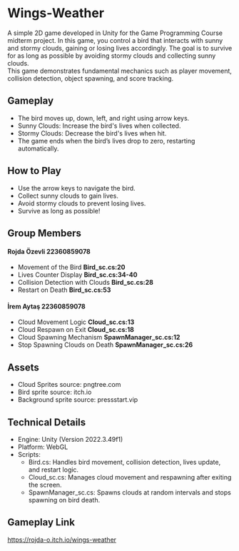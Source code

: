 # Wings-Weather
A simple 2D game developed in Unity for the Game Programming Course midterm project. In this game, you control a bird that interacts with sunny and stormy clouds, gaining or losing lives accordingly. The goal is to survive for as long as possible by avoiding stormy clouds and collecting sunny clouds. <br>
This game demonstrates fundamental mechanics such as player movement, collision detection, object spawning, and score tracking.
<br>
## Gameplay
- The bird moves up, down, left, and right using arrow keys.
- Sunny Clouds: Increase the bird's lives when collected.
- Stormy Clouds: Decrease the bird's lives when hit.
- The game ends when the bird’s lives drop to zero, restarting automatically.

## How to Play
- Use the arrow keys to navigate the bird.
- Collect sunny clouds to gain lives.
- Avoid stormy clouds to prevent losing lives.
- Survive as long as possible!

## Group Members
<h4>Rojda Özevli 22360859078</h4>

- Movement of the Bird   **Bird_sc.cs:20**
- Lives Counter Display  **Bird_sc.cs:34-40**
- Collision Detection with Clouds  **Bird_sc.cs:28**
- Restart on Death  **Bird_sc.cs:53**

<h4>İrem Aytaş 22360859078</h4>

- Cloud Movement Logic **Cloud_sc.cs:13**
- Cloud Respawn on Exit **Cloud_sc.cs:18**
- Cloud Spawning Mechanism **SpawnManager_sc.cs:12**
- Stop Spawning Clouds on Death **SpawnManager_sc.cs:26**

## Assets
- Cloud Sprites source: pngtree.com
- Bird sprite source: itch.io
- Background sprite source: pressstart.vip

## Technical Details

- Engine: Unity (Version 2022.3.49f1)
- Platform: WebGL
- Scripts:
  - Bird.cs: Handles bird movement, collision detection, lives update, and restart logic.
  - Cloud_sc.cs: Manages cloud movement and respawning after exiting the screen.
  - SpawnManager_sc.cs: Spawns clouds at random intervals and stops spawning on bird death.

## Gameplay Link
https://rojda-o.itch.io/wings-weather
